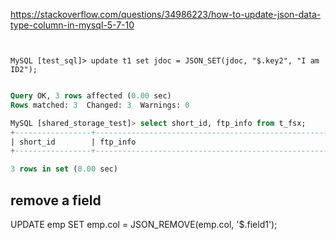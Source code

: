 https://stackoverflow.com/questions/34986223/how-to-update-json-data-type-column-in-mysql-5-7-10



``` mysql
         

MySQL [test_sql]> update t1 set jdoc = JSON_SET(jdoc, "$.key2", "I am ID2");

```

``` sql

Query OK, 3 rows affected (0.00 sec)
Rows matched: 3  Changed: 3  Warnings: 0

MySQL [shared_storage_test]> select short_id, ftp_info from t_fsx;
+-----------------+--------------------------------------------------------------------------------------------------------------------------+
| short_id        | ftp_info                                                                                                                 |
+-----------------+--------------------------------------------------------------------------------------------------------------------------+

3 rows in set (0.00 sec)

```


## remove a field

UPDATE emp
SET emp.col = JSON_REMOVE(emp.col, '$.field1');